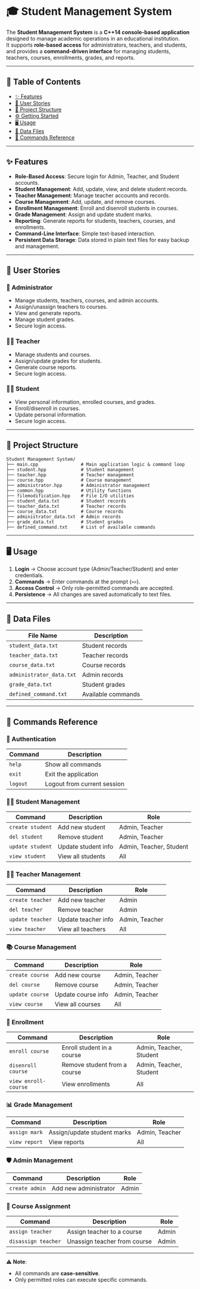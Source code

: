 # 🎓 Student Management System

The **Student Management System** is a **C++14 console-based application** designed to manage academic operations in an educational institution.  
It supports **role-based access** for administrators, teachers, and students, and provides a **command-driven interface** for managing students, teachers, courses, enrollments, grades, and reports.

---

## 📑 Table of Contents

- [✨ Features](#-features)  
- [👥 User Stories](#-user-stories)  
- [📂 Project Structure](#-project-structure)  
- [⚙️ Getting Started](#️-getting-started)  
- [🖥 Usage](#-usage)  
- [📁 Data Files](#-data-files)  
- [📖 Commands Reference](#-commands-reference)  

---

## ✨ Features

- **Role-Based Access**: Secure login for Admin, Teacher, and Student accounts.  
- **Student Management**: Add, update, view, and delete student records.  
- **Teacher Management**: Manage teacher accounts and records.  
- **Course Management**: Add, update, and remove courses.  
- **Enrollment Management**: Enroll and disenroll students in courses.  
- **Grade Management**: Assign and update student marks.  
- **Reporting**: Generate reports for students, teachers, courses, and enrollments.  
- **Command-Line Interface**: Simple text-based interaction.  
- **Persistent Data Storage**: Data stored in plain text files for easy backup and management.  

---

## 👥 User Stories

### 🔑 Administrator
- Manage students, teachers, courses, and admin accounts.  
- Assign/unassign teachers to courses.  
- View and generate reports.  
- Manage student grades.  
- Secure login access.  

### 👨‍🏫 Teacher
- Manage students and courses.  
- Assign/update grades for students.  
- Generate course reports.  
- Secure login access.  

### 👩‍🎓 Student
- View personal information, enrolled courses, and grades.  
- Enroll/disenroll in courses.  
- Update personal information.  
- Secure login access.  

---

## 📂 Project Structure

```pgsql
Student Management System/
├── main.cpp                # Main application logic & command loop
├── student.hpp             # Student management
├── teacher.hpp             # Teacher management
├── course.hpp              # Course management
├── administrator.hpp       # Administrator management
├── common.hpp              # Utility functions
├── filemodification.hpp    # File I/O utilities
├── student_data.txt        # Student records
├── teacher_data.txt        # Teacher records
├── course_data.txt         # Course records
├── administrator_data.txt  # Admin records
├── grade_data.txt          # Student grades
├── defined_command.txt     # List of available commands
```
---

## 🖥 Usage

1. **Login** → Choose account type (Admin/Teacher/Student) and enter credentials.  
2. **Commands** → Enter commands at the prompt (`>>`).  
3. **Access Control** → Only role-permitted commands are accepted.  
4. **Persistence** → All changes are saved automatically to text files.  

---

## 📁 Data Files

| File Name                | Description            |
|---------------------------|------------------------|
| `student_data.txt`        | Student records        |
| `teacher_data.txt`        | Teacher records        |
| `course_data.txt`         | Course records         |
| `administrator_data.txt`  | Admin records          |
| `grade_data.txt`          | Student grades         |
| `defined_command.txt`     | Available commands     |

---

## 📖 Commands Reference

### 🔐 Authentication
| Command | Description |
|---------|-------------|
| `help`  | Show all commands |
| `exit`  | Exit the application |
| `logout`| Logout from current session |

### 👩‍🎓 Student Management
| Command | Description | Role |
|---------|-------------|------|
| `create student` | Add new student | Admin, Teacher |
| `del student`    | Remove student | Admin, Teacher |
| `update student` | Update student info | Admin, Teacher, Student |
| `view student`   | View all students | All |

### 👨‍🏫 Teacher Management
| Command | Description | Role |
|---------|-------------|------|
| `create teacher` | Add new teacher | Admin |
| `del teacher`    | Remove teacher | Admin |
| `update teacher` | Update teacher info | Admin, Teacher |
| `view teacher`   | View all teachers | All |

### 📚 Course Management
| Command | Description | Role |
|---------|-------------|------|
| `create course` | Add new course | Admin, Teacher |
| `del course`    | Remove course | Admin, Teacher |
| `update course` | Update course info | Admin, Teacher |
| `view course`   | View all courses | All |

### 📝 Enrollment
| Command | Description | Role |
|---------|-------------|------|
| `enroll course`   | Enroll student in a course | Admin, Teacher, Student |
| `disenroll course`| Remove student from a course | Admin, Teacher, Student |
| `view enroll-course` | View enrollments | All |

### 📊 Grade Management
| Command | Description | Role |
|---------|-------------|------|
| `assign mark` | Assign/update student marks | Admin, Teacher |
| `view report` | View reports | All |

### 🛡 Admin Management
| Command | Description | Role |
|---------|-------------|------|
| `create admin` | Add new administrator | Admin |

### 📌 Course Assignment
| Command | Description | Role |
|---------|-------------|------|
| `assign teacher`   | Assign teacher to a course | Admin |
| `disassign teacher`| Unassign teacher from course | Admin |

---

⚠️ **Note**:  
- All commands are **case-sensitive**.  
- Only permitted roles can execute specific commands.  
